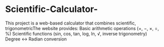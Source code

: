 # Scientific-Calculator-
This project is a web-based calculator that combines scientific, trigonometricThe website provides:  Basic arithmetic operations (+, −, ×, ÷, %)  Scientific functions (sin, cos, tan, log, ln, √, inverse trigonometry)  Degree ↔ Radian conversion
